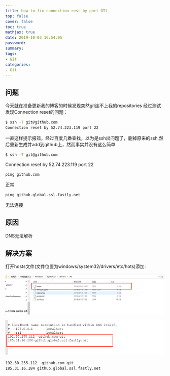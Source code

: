 ```yaml
---
title: how to fix connection rest by port-GIt
top: false
cover: false
toc: true
mathjax: true
date: 2019-10-03 16:54:05
password:
summary:
tags:
- Git
categories:
- Git
---
```

## 问题
今天就在准备更新我的博客的时候发现突然git连不上我的repositories
经过测试发现Connection reset的问题：
```bash
$ ssh -T git@github.com
Connection reset by 52.74.223.119 port 22
```
一直这样提示报错，经过百度几番查找，以为是ssh出问题了，删掉原来的ssh,然后重新生成并add到github上，然而事实并没有这么简单
```bash
$ ssh -T git@github.com
```
Connection reset by 52.74.223.119 port 22
```
ping github.com 
```
正常
```
ping github.global.ssl.fastly.net
```
无法连接
## 原因
DNS无法解析

## 解决方案

打开hosts文件(文件位置为windows/system32/drivers/etc/hots)添加:

![打开文件夹](https://raw.githubusercontent.com/HaoxinGuo/PicBed/master/Blog/1.png)

![添加对应代码](https://raw.githubusercontent.com/HaoxinGuo/PicBed/master/Blog/2.png)
```bash
192.30.255.112  github.com git 
185.31.16.184 github.global.ssl.fastly.net
```